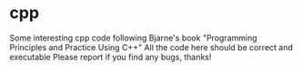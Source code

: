 # cpp
Some interesting cpp code following Bjarne's book "Programming Principles and Practice Using C++"
All the code here should be correct and executable
Please report if you find any bugs, thanks!
